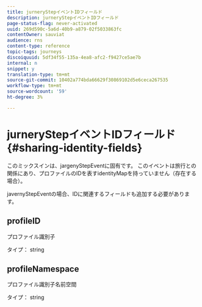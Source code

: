 ```yaml
---
title: jurneryStepイベントIDフィールド
description: jurneryStepイベントIDフィールド
page-status-flag: never-activated
uuid: 269d590c-5a6d-40b9-a879-02f5033863fc
contentOwner: sauviat
audience: rns
content-type: reference
topic-tags: journeys
discoiquuid: 5df34f55-135a-4ea8-afc2-f9427ce5ae7b
internal: n
snippet: y
translation-type: tm+mt
source-git-commit: 10402a774bda66629f30869102d5e6ceca267535
workflow-type: tm+mt
source-wordcount: '59'
ht-degree: 3%

---
```



# jurneryStepイベントIDフィールド {#sharing-identity-fields}

このミックスインは、jargenyStepEventに固有です。 このイベントは旅行との関係にあり、プロファイルのIDを表すidentityMapを持っていません（存在する場合）。

javernyStepEventの場合、IDに関連するフィールドも追加する必要があります。

## profileID

プロファイル識別子

タイプ： string

## profileNamespace

プロファイル識別子名前空間

タイプ： string